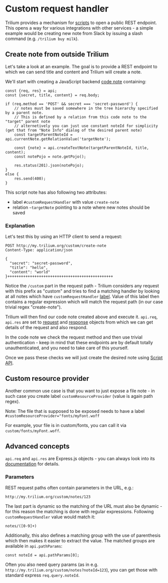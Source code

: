 # Custom request handler
Trilium provides a mechanism for [scripts](Scripts.md) to open a public REST endpoint. This opens a way for various integrations with other services - a simple example would be creating new note from Slack by issuing a slash command (e.g. `/trilium buy milk`).

Create note from outside Trilium
--------------------------------

Let's take a look at an example. The goal is to provide a REST endpoint to which we can send title and content and Trilium will create a note.

We'll start with creating a JavaScript backend [code note](Code-notes.md) containing:

```text-plain
const {req, res} = api;
const {secret, title, content} = req.body;

if (req.method == 'POST' && secret === 'secret-password') {
    // notes must be saved somewhere in the tree hierarchy specified by a parent note. 
    // This is defined by a relation from this code note to the "target" parent note
    // alternetively you can just use constant noteId for simplicity (get that from "Note Info" dialog of the desired parent note)
    const targetParentNoteId = api.currentNote.getRelationValue('targetNote');
    
    const {note} = api.createTextNote(targetParentNoteId, title, content);
    const notePojo = note.getPojo();

    res.status(201).json(notePojo);
}
else {
    res.send(400);
}
```

This script note has also following two attributes:

*   label `#customRequestHandler` with value `create-note`
*   relation `~targetNote` pointing to a note where new notes should be saved

### Explanation

Let's test this by using an HTTP client to send a request:

```text-plain
POST http://my.trilium.org/custom/create-note
Content-Type: application/json

{
  "secret": "secret-password",
  "title": "hello",
  "content": "world"
}+++++++++++++++++++++++++++++++++++++++++++++++
```

Notice the `/custom` part in the request path - Trilium considers any request with this prefix as "custom" and tries to find a matching handler by looking at all notes which have `customRequestHandler` [label](Attributes.md). Value of this label then contains a regular expression which will match the request path (in our case trivial regex "create-note").

Trilium will then find our code note created above and execute it. `api.req`, `api.res` are set to [request](https://expressjs.com/en/api.html#req) and [response](https://expressjs.com/en/api.html#res) objects from which we can get details of the request and also respond.

In the code note we check the request method and then use trivial authentication - keep in mind that these endpoints are by default totally unauthenticated, and you need to take care of this yourself.

Once we pass these checks we will just create the desired note using [Script API](Script%20API.md).

Custom resource provider
------------------------

Another common use case is that you want to just expose a file note - in such case you create label `customResourceProvider` (value is again path regex).

Note: The file that is supposed to be exposed needs to have a label `#customResourceProvider="fonts/myFont.woff`

For example, your file is in custom/fonts, you can call it via `custom/fonts/myFont.woff`.

Advanced concepts
-----------------

`api.req` and `api.res` are Express.js objects - you can always look into its [documentation](https://expressjs.com/en/api.html) for details.

### Parameters

REST request paths often contain parameters in the URL, e.g.:

```text-plain
http://my.trilium.org/custom/notes/123
```

The last part is dynamic so the matching of the URL must also be dynamic - for this reason the matching is done with regular expressions. Following `customRequestHandler` value would match it:

```text-plain
notes/([0-9]+)
```

Additionally, this also defines a matching group with the use of parenthesis which then makes it easier to extract the value. The matched groups are available in `api.pathParams`:

```text-plain
const noteId = api.pathParams[0];
```

Often you also need query params (as in e.g. `http://my.trilium.org/custom/notes?noteId=123`), you can get those with standard express `req.query.noteId`.